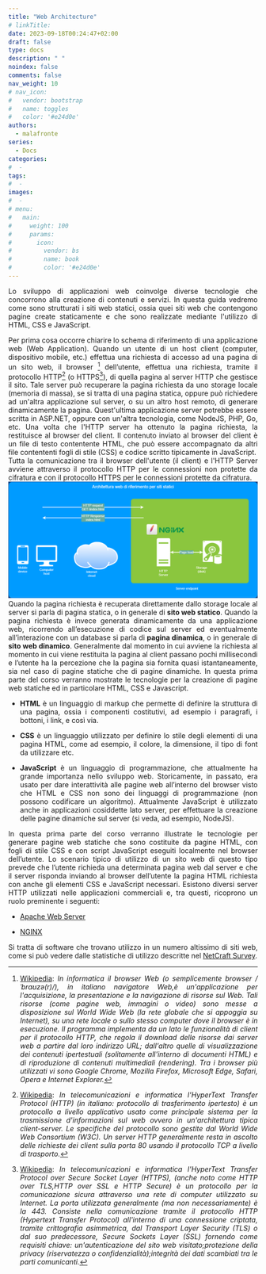 ```yaml
---
title: "Web Architecture"
# linkTitle:
date: 2023-09-18T00:24:47+02:00
draft: false
type: docs
description: " "
noindex: false
comments: false
nav_weight: 10
# nav_icon:
#   vendor: bootstrap
#   name: toggles
#   color: '#e24d0e'
authors:
  - malafronte
series:
  - Docs
categories:
#  - 
tags:
#  - 
images:
#  - 
# menu:
#   main:
#     weight: 100
#     params:
#       icon:
#         vendor: bs
#         name: book
#         color: '#e24d0e'
---
```

<style>p {text-align: justify}</style>
Lo sviluppo di applicazioni web coinvolge diverse tecnologie che concorrono alla creazione di contenuti e servizi. In questa guida vedremo come sono strutturati i siti web statici, ossia quei siti web che contengono pagine create staticamente e che sono realizzate mediante l'utilizzo di HTML, CSS e JavaScript.  

Per prima cosa occorre chiarire lo schema di riferimento di una applicazione web (Web Application). Quando un utente di un host client (computer, dispositivo mobile, etc.) effettua una richiesta di accesso ad una pagina di un sito web, il browser [^1] dell’utente, effettua una richiesta, tramite il protocollo HTTP[^2] (o HTTPS[^3]), di quella pagina al server HTTP che gestisce il sito. Tale server può recuperare la pagina richiesta da uno storage locale (memoria di massa), se si tratta di una pagina statica, oppure può richiedere ad un'altra applicazione sul server, o su un altro host remoto, di generare dinamicamente la pagina. Quest'ultima applicazione server potrebbe essere scritta in ASP.NET, oppure con un'altra tecnologia, come NodeJS, PHP, Go, etc. Una volta che l'HTTP server ha ottenuto la pagina richiesta, la restituisce al browser del client. Il contenuto inviato al browser del client è un file di testo contentente HTML, che può essere accompagnato da altri file contententi fogli di stile (CSS) e codice scritto tipicamente in JavaScript.  
Tutta la comunicazione tra il browser dell'utente (il client) e l'HTTP Server avviene attraverso il protocollo HTTP per le connessioni non protette da cifratura e con il protocollo HTTPS per le connessioni protette da cifratura.  
![Architettura Client Server](Client-Server.drawio.png#center)  
Quando la pagina richiesta è recuperata direttamente dallo storage locale al server si parla di pagina statica, o in generale di **sito web statico**. Quando la pagina richiesta è invece generata dinamicamente da una applicazione web, ricorrendo all’esecuzione di codice sul server ed eventualmente all’interazione con un database si parla di **pagina dinamica**, o in generale di **sito web dinamico**. Generalmente dal momento in cui avviene la richiesta al momento in cui viene restituita la pagina al client passano pochi millisecondi e l’utente ha la percezione che la pagina sia fornita quasi istantaneamente, sia nel caso di pagine statiche che di pagine dinamiche.
In questa prima parte del corso verranno mostrate le tecnologie per la creazione di pagine web statiche ed in particolare HTML, CSS e Javascript.

* **HTML** è un linguaggio di markup che permette di definire la struttura di una pagina, ossia i componenti costitutivi, ad esempio i paragrafi, i bottoni, i link, e così via.
  
* **CSS** è un linguaggio utilizzato per definire lo stile degli elementi di una pagina HTML, come ad esempio, il colore, la dimensione, il tipo di font da utilizzare etc.
  
* **JavaScript** è un linguaggio di programmazione, che attualmente ha grande importanza nello sviluppo web. Storicamente, in passato, era usato per dare interattività alle pagine web all’interno del browser visto che HTML e CSS non sono dei linguaggi di programmazione (non possono codificare un algoritmo). Attualmente JavaScript è utilizzato anche in applicazioni cosiddette lato server, per effettuare la creazione delle pagine dinamiche sul server (si veda, ad esempio, NodeJS).  
  
In questa prima parte del corso verranno illustrate le tecnologie per generare pagine web statiche che sono costituite da pagine HTML, con fogli di stile CSS e con script JavaScript eseguiti localmente nel browser dell’utente. Lo scenario tipico di utilizzo di un sito web di questo tipo prevede che l’utente richieda una determinata pagina web dal server e che il server risponda inviando al browser dell’utente la pagina HTML richiesta con anche gli elementi CSS e JavaScript necessari.
Esistono diversi server HTTP utilizzati nelle applicazioni commerciali e, tra questi, ricoprono un ruolo preminente i seguenti:

* [Apache Web Server](https://httpd.apache.org/)
  
* [NGINX](https://www.nginx.com/)

Si tratta di software che trovano utilizzo in un numero altissimo di siti web, come si può vedere dalle statistiche di utilizzo descritte nel [NetCraft Survey](https://www.netcraft.com/resources/?topic=web-server-survey).

[^1]:[Wikipedia](https://it.wikipedia.org/wiki/Browser): *In informatica il browser Web (o semplicemente browser /ˈbraʊzə(r)/), in italiano navigatore Web,è un'applicazione per l'acquisizione, la presentazione e la navigazione di risorse sul Web. Tali risorse (come pagine web, immagini o video) sono messe a disposizione sul World Wide Web (la rete globale che si appoggia su Internet), su una rete locale o sullo stesso computer dove il browser è in esecuzione. Il programma implementa da un lato le funzionalità di client per il protocollo HTTP, che regola il download delle risorse dai server web a partire dal loro indirizzo URL; dall'altro quelle di visualizzazione dei contenuti ipertestuali (solitamente all'interno di documenti HTML) e di riproduzione di contenuti multimediali (rendering). Tra i browser più utilizzati vi sono Google Chrome, Mozilla Firefox, Microsoft Edge, Safari, Opera e Internet Explorer.*  

[^2]: [Wikipedia](https://it.wikipedia.org/wiki/Hypertext_Transfer_Protocol): *In telecomunicazioni e informatica l'HyperText Transfer Protocol (HTTP) (in italiano: protocollo di trasferimento ipertesto) è un protocollo a livello applicativo usato come principale sistema per la trasmissione d'informazioni sul web ovvero in un'architettura tipica client-server. Le specifiche del protocollo sono gestite dal World Wide Web Consortium (W3C). Un server HTTP generalmente resta in ascolto delle richieste dei client sulla porta 80 usando il protocollo TCP a livello di trasporto.*

[^3]:[Wikipedia](https://it.wikipedia.org/wiki/HTTPS): *In telecomunicazioni e informatica l'HyperText Transfer Protocol over Secure Socket Layer (HTTPS), (anche noto come HTTP over TLS,HTTP over SSL e HTTP Secure) è un protocollo per la comunicazione sicura attraverso una rete di computer utilizzato su Internet. La porta utilizzata generalmente (ma non necessariamente) è la 443. Consiste nella comunicazione tramite il protocollo HTTP (Hypertext Transfer Protocol) all'interno di una connessione criptata, tramite crittografia asimmetrica, dal Transport Layer Security (TLS) o dal suo predecessore, Secure Sockets Layer (SSL) fornendo come requisiti chiave: un'autenticazione del sito web visitato;protezione della privacy (riservatezza o confidenzialità);integrità dei dati scambiati tra le parti comunicanti.*
